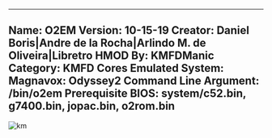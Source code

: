 -----------------------
Name: O2EM
Version: 10-15-19
Creator: Daniel Boris|Andre de la Rocha|Arlindo M. de Oliveira|Libretro
HMOD By: KMFDManic
Category: KMFD Cores
Emulated System: Magnavox: Odyssey2
Command Line Argument: /bin/o2em
Prerequisite BIOS: system/c52.bin, g7400.bin, jopac.bin, o2rom.bin
-----------------------
![km](https://i.imgur.com/SUB0Z9P.png)
